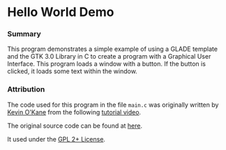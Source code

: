 # Hello World Demo

### Summary
This program demonstrates a simple example of using a GLADE template and the GTK 3.0 Library in C to create a program with a Graphical User Interface.
This program loads a window with a button. If the button is clicked, it loads some text within the window.

### Attribution
The code used for this program in the file `main.c` was originally written by [Kevin O'Kane](https://www.cs.uni.edu/~okane/youtube.html)
from the following [tutorial video](https://www.youtube.com/watch?v=g-KDOH_uqPk).

The original source code can be found at [here](https://www.cs.uni.edu/~okane/Code/Glade%20Cookbook/01%20GtkButton/).

It used under the [GPL 2+ License](https://www.gnu.org/licenses/old-licenses/gpl-2.0.en.html).
